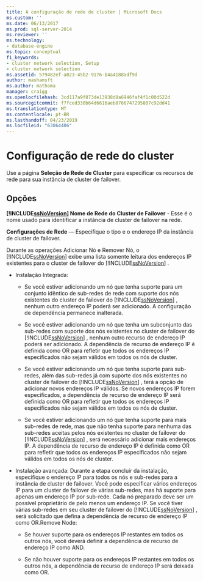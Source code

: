 ```yaml
---
title: A configuração de rede de cluster | Microsoft Docs
ms.custom: ''
ms.date: 06/13/2017
ms.prod: sql-server-2014
ms.reviewer: ''
ms.technology:
- database-engine
ms.topic: conceptual
f1_keywords:
- cluster network selection, Setup
- cluster network selection
ms.assetid: 579482ef-a023-45b2-9176-b4a4188adf9d
author: mashamsft
ms.author: mathoma
manager: craigg
ms.openlocfilehash: 3cd117a9f873de13938d8a6946faf4f1c00d522d
ms.sourcegitcommit: f7fced330b64d6616aeb8766747295807c92dd41
ms.translationtype: MT
ms.contentlocale: pt-BR
ms.lasthandoff: 04/23/2019
ms.locfileid: "63064406"
---
```

# <a name="cluster-network-configuration"></a>Configuração de rede do cluster
  Use a página **Seleção de Rede de Cluster** para especificar os recursos de rede para sua instância de cluster de failover.  
  
## <a name="options"></a>Opções  
 **[!INCLUDE[ssNoVersion](../../includes/ssnoversion-md.md)] Nome de Rede do Cluster de Failover** - Esse é o nome usado para identificar a instância de cluster de failover na rede.  
  
 **Configurações de Rede** — Especifique o tipo e o endereço IP da instância de cluster de failover.  
  
 Durante as operações Adicionar Nó e Remover Nó, o [!INCLUDE[ssNoVersion](../../includes/ssnoversion-md.md)] exibe uma lista somente leitura dos endereços IP existentes para o cluster de failover do [!INCLUDE[ssNoVersion](../../includes/ssnoversion-md.md)] .  
  
-   Instalação Integrada:  
  
    -   Se você estiver adicionando um nó que tenha suporte para um conjunto idêntico de sub-redes de rede com suporte dos nós existentes do cluster de failover do [!INCLUDE[ssNoVersion](../../includes/ssnoversion-md.md)] , nenhum outro endereço IP poderá ser adicionado. A configuração de dependência permanece inalterada.  
  
    -   Se você estiver adicionando um nó que tenha um subconjunto das sub-redes com suporte dos nós existentes no cluster de failover do [!INCLUDE[ssNoVersion](../../includes/ssnoversion-md.md)] , nenhum outro recurso de endereço IP poderá ser adicionado. A dependência de recurso de endereço IP é definida como OR para refletir que todos os endereços IP especificados não sejam válidos em todos os nós de cluster.  
  
    -   Se você estiver adicionando um nó que tenha suporte para sub-redes, além das sub-redes já com suporte dos nós existentes no cluster de failover do [!INCLUDE[ssNoVersion](../../includes/ssnoversion-md.md)] , terá a opção de adicionar novos endereços IP válidos. Se novos endereços IP forem especificados, a dependência de recurso de endereço IP será definida como OR para refletir que todos os endereços IP especificados não sejam válidos em todos os nós de cluster.  
  
    -   Se você estiver adicionando um nó que tenha suporte para mais sub-redes de rede, mas que não tenha suporte para nenhuma das sub-redes aceitas pelos nós existentes no cluster de failover do [!INCLUDE[ssNoVersion](../../includes/ssnoversion-md.md)] , será necessário adicionar mais endereços IP. A dependência de recurso de endereço IP é definida como OR para refletir que todos os endereços IP especificados não sejam válidos em todos os nós de cluster.  
  
-   Instalação avançada: Durante a etapa concluir da instalação, especifique o endereço IP para todos os nós e sub-redes para a instância de cluster de failover. Você pode especificar vários endereços IP para um cluster de failover de várias sub-redes, mas há suporte para apenas um endereço IP por sub-rede. Cada nó preparado deve ser um possível proprietário de pelo menos um endereço IP. Se você tiver várias sub-redes em seu cluster de failover do [!INCLUDE[ssNoVersion](../../includes/ssnoversion-md.md)] , será solicitado que defina a dependência de recurso de endereço IP como OR.Remove Node:  
  
    -   Se houver suporte para os endereços IP restantes em todos os outros nós, você deverá definir a dependência de recurso de endereço IP como AND.  
  
    -   Se não houver suporte para os endereços IP restantes em todos os outros nós, a dependência de recurso de endereço IP será deixada como OR.  
  
  
